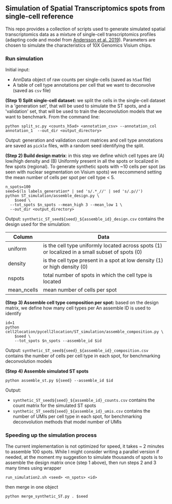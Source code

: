 ## Simulation of Spatial Transcriptomics spots from single-cell reference

<!-- Note: This folder provides a collection of scripts we used to simulated data but the scripts need to be edited to be used on other platforms (contains hard-coded paths for our HPC). -->
This repo provides a collection of scripts used to generate simulated spatial transcriptomics data as a mixture of single-cell transcriptomics profiles (adapting code and model from [Andersson et al. 2019](https://www.biorxiv.org/content/10.1101/2019.12.13.874495v1)). Parameters are chosen to simulate the characteristics of 10X Genomics Visium chips.
<!-- 
#### Contents

- `ST_simulation.py` functions to simulate spots
- `split_sc.py` script to split mouse brain snRNA-seq reference into generation dataset (single cells used to make the synthetic spots) and validation dataset (single cells used as a reference to train the location model)
- `assemble_ST.py` script to generate synthetic ST spots from the generation dataset
 -->
### Run simulation 

Initial input: 

- AnnData object of raw counts per single-cells (saved as `h5ad` file)
- A table of cell type annotations per cell that we want to deconvolve (saved as `csv` file)

**(Step 1) Split single-cell dataset:** we split the cells in the single-cell dataset in a 'generation set', that will be used to simulate the ST spots, and a 'validation' set, that will be used to train the deconvolution models that we want to benchmark. From the command line:

```
python split_sc.py <counts_h5ad> <annotation_csv> --annotation_col annotation_1  --out_dir <output_directory>
```

Output: generation and validation count matrices and cell type annotations are saved as `pickle` files, with a random seed identifying the split. 

**(Step 2) Build design matrix**: in this step we define which cell types are (A) low/high density and (B) Uniformly present in all the spots or localized in few spots (regional). To generate synthetic spots with ~10 cells per spot (as seen with nuclear segmentation on Visium spots) we reccommend setting the mean number of cells per spot per cell type < 5.

```
n_spots=100
seed=$(ls labels_generation* | sed 's/.*_//' | sed 's/.p//')
python ST_simulation/assemble_design.py \
    $seed \
  --tot_spots $n_spots --mean_high 3 --mean_low 1 \
  --out_dir <output_directory>
```

Output: `synthetic_ST_seed${seed}_${assemble_id}_design.csv` contains the design used for the simulation:

| **Column**  | **Data**                                                                                         |
|-------------|--------------------------------------------------------------------------------------------------|
| uniform     | is the cell type uniformly located across spots (1) or localized in a small subset of spots (0)  |
| density     | is the cell type present in a spot at low density (1) or high density (0)                        |
| nspots      | total number of spots in which the cell type is located                                          |
| mean_ncells | mean number of cells per spot                                                                    |

**(Step 3) Assemble cell type composition per spot:** based on the design matrix, we define how many cell types per  An assemble ID is used to identify 
```
id=1
python cell2location/pycell2location/ST_simulation/assemble_composition.py \
    $seed \
    --tot_spots $n_spots --assemble_id $id
```

Output: `synthetic_ST_seed${seed}_${assemble_id}_composition.csv` contains the number of cells per cell type in each spot, for benchmarking deconvolution models

**(Step 4) Assemble simulated ST spots**
```
python assemble_st.py ${seed} --assemble_id $id
```

Output:

- `synthetic_ST_seed${seed}_${assemble_id}_counts.csv` contains the count matrix for the simulated ST spots
- `synthetic_ST_seed${seed}_${assemble_id}_umis.csv` contains the number of UMIs per cell type in each spot, for benchmarking deconvolution methods that model number of UMIs


### Speeding up the simulation process

The current implementation is not optimized for speed, it takes ~ 2 minutes to assemble 100 spots. While I might consider writing a parallel version if needed, at the moment my suggestion to simulate thousands of spots is to assemble the design matrix once (step 1 above), then run steps 2 and 3 many times using wrapper 
```
run_simulation2.sh <seed> <n_spots> <id> 
```
then merge in one object
```
python merge_synthetic_ST.py . $seed
```


